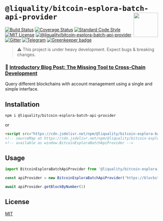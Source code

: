 # `@liquality/bitcoin-esplora-batch-api-provider` <img align="right" src="https://raw.githubusercontent.com/liquality/chainabstractionlayer/master/liquality-logo.png" height="80px" />

[![Build Status](https://travis-ci.com/liquality/chainabstractionlayer.svg?branch=master)](https://travis-ci.com/liquality/chainabstractionlayer)
[![Coverage Status](https://coveralls.io/repos/github/liquality/chainabstractionlayer/badge.svg?branch=master)](https://coveralls.io/github/liquality/chainabstractionlayer?branch=master)
[![Standard Code Style](https://img.shields.io/badge/codestyle-standard-brightgreen.svg)](https://github.com/standard/standard)
[![MIT License](https://img.shields.io/badge/license-MIT-brightgreen.svg)](../../LICENSE.md)
[![@liquality/bitcoin-esplora-batch-api-provider](https://img.shields.io/npm/dt/@liquality/bitcoin-esplora-batch-api-provider.svg)](https://npmjs.com/package/@liquality/bitcoin-esplora-batch-api-provider)
[![Gitter](https://img.shields.io/gitter/room/liquality/Lobby.svg)](https://gitter.im/liquality/Lobby?source=orgpage)
[![Telegram](https://img.shields.io/badge/chat-on%20telegram-blue.svg)](https://t.me/Liquality) [![Greenkeeper badge](https://badges.greenkeeper.io/liquality/chainabstractionlayer.svg)](https://greenkeeper.io/)

> :warning: This project is under heavy development. Expect bugs & breaking changes.

### :pencil: [Introductory Blog Post: The Missing Tool to Cross-Chain Development](https://medium.com/liquality/the-missing-tool-to-cross-chain-development-2ebfe898efa1)

Query different blockchains with account management using a single and simple interface.

## Installation

```bash
npm i @liquality/bitcoin-esplora-batch-api-provider
```

or

```html
<script src="https://cdn.jsdelivr.net/npm/@liquality/bitcoin-esplora-batch-api-provider@0.2.3/dist/bitcoin-esplora-batch-api-provider.min.js"></script>
<!-- sourceMap at https://cdn.jsdelivr.net/npm/@liquality/bitcoin-esplora-batch-api-provider@0.2.3/dist/bitcoin-esplora-batch-api-provider.min.js.map -->
<!-- available as window.BitcoinEsploraBatchApiProvider -->
```

## Usage

```js
import BitcoinEsploraBatchApiProvider from '@liquality/bitcoin-esplora-batch-api-provider'

const apiProvider = new BitcoinEsploraBatchApiProvider('https://blockstream.info/testnet/api')

await apiProvider.getBlockByNumber(1)
```

## License

[MIT](../../LICENSE.md)
